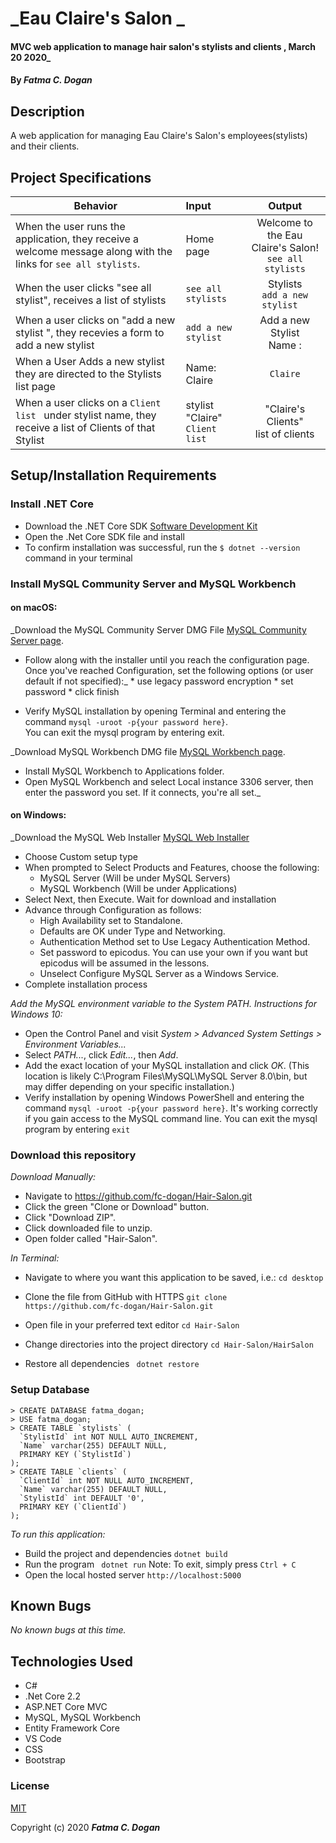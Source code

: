 # _Eau Claire's Salon _

####  MVC web application to manage hair salon's stylists and clients  , March 20 2020_

#### By _**Fatma C. Dogan**_

## Description

A web application for managing Eau Claire's Salon's employees(stylists) and their clients.

## Project Specifications

| Behavior | Input | Output |
|---|:---|:---:|
|When the user runs the application, they receive a welcome message along with the links for `see all stylists`. | Home page | Welcome to the Eau Claire's Salon!<br> ``see all stylists``|
|When the user clicks "see all stylist", receives a list of stylists | ``see all stylists`` | Stylists <br>  ``add a new stylist  `` |
|When a user clicks on "add a new stylist ", they recevies a form to add a new stylist| ``add a new stylist  `` | Add a new Stylist <br> Name : |
|When a User Adds a new stylist they are directed to the Stylists list page | Name: Claire | ``Claire`` |
|When a user clicks on a `Client list ` under stylist name, they receive a list of Clients of that Stylist | stylist "Claire" <br> `Client list `  | "Claire's Clients" <br> list of clients |



## Setup/Installation Requirements

### Install .NET Core

* Download the .NET Core SDK [Software Development Kit](https://dotnet.microsoft.com/download)
* Open the .Net Core SDK file and install
* To confirm installation was successful, run the ```$ dotnet --version``` command in your terminal

### Install MySQL Community Server and MySQL Workbench

#### on macOS:
_Download the MySQL Community Server DMG File [MySQL Community Server page](https://dev.mysql.com/downloads/file/?id=484914). 
* Follow along with the installer until you reach the configuration page. Once you've reached Configuration, set the following options (or user default if not specified):_
      * use legacy password encryption
      * set password 
      * click finish

* Verify MySQL installation by opening Terminal and entering the command ``mysql -uroot -p{your password here}``.  
  You can exit the mysql program by entering exit.

_Download MySQL Workbench DMG file [ MySQL Workbench page](https://dev.mysql.com/downloads/file/?id=484391). 
* Install MySQL Workbench to Applications folder. 
* Open MySQL Workbench and select Local instance 3306 server, then enter the password you set. If it connects, you're all set._

#### on Windows:
_Download the MySQL Web Installer [MySQL Web Installer ](https://dev.mysql.com/downloads/file/?id=484919) 
* Choose Custom setup type
* When prompted to Select Products and Features, choose the following: 
    * MySQL Server (Will be under MySQL Servers) 
    * MySQL Workbench (Will be under Applications)
* Select Next, then Execute. Wait for download and installation 
* Advance through Configuration as follows:
  - High Availability set to Standalone.
  - Defaults are OK under Type and Networking.
  - Authentication Method set to Use Legacy Authentication Method.
  - Set password to epicodus. You can use your own if you want but epicodus will be assumed in the lessons.
  - Unselect Configure MySQL Server as a Windows Service.
* Complete installation process

_Add the MySQL environment variable to the System PATH. Instructions for Windows 10:_
* Open the Control Panel and visit _System > Advanced System Settings > Environment Variables..._
* Select _PATH..._, click _Edit..._, then _Add_.
* Add the exact location of your MySQL installation and click _OK_. (This location is likely C:\Program Files\MySQL\MySQL Server 8.0\bin, but may differ depending on your specific installation.)
* Verify installation by opening Windows PowerShell and entering the command ``mysql -uroot -p{your password here}``. It's working correctly if you gain access to the MySQL command line. 
  You can exit the mysql program by entering `exit`


### Download this repository

_Download Manually:_

* Navigate to https://github.com/fc-dogan/Hair-Salon.git
* Click the green "Clone or Download" button.
* Click "Download ZIP".
* Click downloaded file to unzip.
* Open folder called "Hair-Salon".

_In Terminal:_

* Navigate to where you want this application to be saved, i.e.:
```cd desktop```
* Clone the file from GitHub with HTTPS
```git clone https://github.com/fc-dogan/Hair-Salon.git ```
* Open file in your preferred text editor
 ```cd Hair-Salon ```
* Change directories into the project directory
  ``` cd Hair-Salon/HairSalon ```

* Restore all dependencies
  ``` dotnet restore```


### Setup Database
```
> CREATE DATABASE fatma_dogan;
> USE fatma_dogan;
> CREATE TABLE `stylists` (
  `StylistId` int NOT NULL AUTO_INCREMENT,
  `Name` varchar(255) DEFAULT NULL,
  PRIMARY KEY (`StylistId`)
);
> CREATE TABLE `clients` (
  `ClientId` int NOT NULL AUTO_INCREMENT,
  `Name` varchar(255) DEFAULT NULL,
  `StylistId` int DEFAULT '0',
  PRIMARY KEY (`ClientId`)
);

```
_To run this application:_

* Build the project and dependencies
   ```dotnet build```
* Run the program
  ``` dotnet run```
   Note: To exit, simply press ```Ctrl + C```
* Open the local hosted server
  ``` http://localhost:5000 ```



## Known Bugs

_No known bugs at this time._


## Technologies Used

* C#
* .Net Core 2.2
* ASP.NET Core MVC
* MySQL, MySQL Workbench
* Entity Framework Core
* VS Code
* CSS
* Bootstrap

### License

[MIT](https://choosealicense.com/licenses/mit/)

Copyright (c) 2020 **_Fatma C. Dogan_**